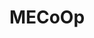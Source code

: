 ---
title: MECoOp
crosslinks:
- youtubefactsbot
- masseffect
- tmsbmeta
- livven
- youtubot
- u_imguralbumbot
- alotabot
- xkcd
- john_yukis_bots
- THE_PACK
- autourbanbot
- dragonage
- excgarated
- MassdropBot
- titlegore
- gaming
- themonstermath
- DestinyTheGame
- asseffect
- Playdate
---
